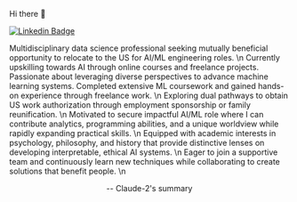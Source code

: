 Hi there 👋

[![Linkedin Badge](https://img.shields.io/badge/-LinkedIn-0e76a8?style=flat-square&logo=Linkedin&logoColor=white)](https://www.linkedin.com/in/viktor-ivanenko-b8504ba5/)

Multidisciplinary data science professional seeking mutually beneficial opportunity to relocate to the US for AI/ML engineering roles. \n
Currently upskilling towards AI through online courses and freelance projects. Passionate about leveraging diverse perspectives to advance machine learning systems. Completed extensive ML coursework and gained hands-on experience through freelance work. \n
Exploring dual pathways to obtain US work authorization through employment sponsorship or family reunification. \n
Motivated to secure impactful AI/ML role where I can contribute analytics, programming abilities, and a unique worldview while rapidly expanding practical skills. \n
Equipped with academic interests in psychology, philosophy, and history that provide distinctive lenses on developing interpretable, ethical AI systems. \n
Eager to join a supportive team and continuously learn new techniques while collaborating to create solutions that benefit people. \n

<p style="text-align:center;">-- Claude-2's summary</p>
